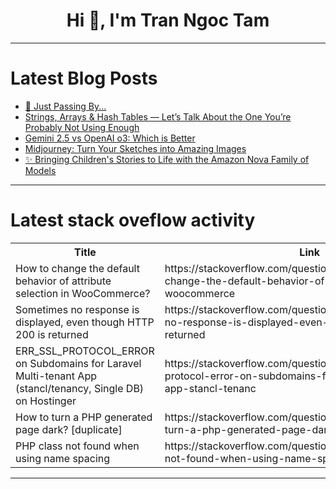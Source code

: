 <h1 align="center">Hi 👋, I'm Tran Ngoc Tam</h1>

---

# Latest Blog Posts 
<!-- BLOG-POST-LIST:START -->
- [👋 Just Passing By...](https://dev.to/onedev/just-passing-by-2nl1)
- [Strings, Arrays &amp; Hash Tables — Let’s Talk About the One You’re Probably Not Using Enough](https://dev.to/onedev/strings-arrays-hash-tables-lets-talk-about-the-one-youre-probably-not-using-enough-2ebn)
- [Gemini 2.5 vs OpenAI o3: Which is Better](https://dev.to/_37bbf0c253c0b3edec531e/gemini-25-vs-openai-o3-which-is-better-8fg)
- [Midjourney: Turn Your Sketches into Amazing Images](https://dev.to/_37bbf0c253c0b3edec531e/midjourney-turn-your-sketches-into-amazing-images-24od)
- [✨ Bringing Children&#39;s Stories to Life with the Amazon Nova Family of Models](https://dev.to/damogallagher/bringing-childrens-stories-to-life-with-the-amazon-nova-family-of-models-597m)
<!-- BLOG-POST-LIST:END -->

---

# Latest stack oveflow activity
<table>
  <tr><th>Title</th><th>Link</th></tr>
  <!-- STACKOVERFLOW:START --><tr><td>How to change the default behavior of attribute selection in WooCommerce?</td><td>https://stackoverflow.com/questions/79624960/how-to-change-the-default-behavior-of-attribute-selection-in-woocommerce</td></tr><tr><td>Sometimes no response is displayed, even though HTTP 200 is returned</td><td>https://stackoverflow.com/questions/79624915/sometimes-no-response-is-displayed-even-though-http-200-is-returned</td></tr><tr><td>ERR_SSL_PROTOCOL_ERROR on Subdomains for Laravel Multi-tenant App &lpar;stancl/tenancy, Single DB&rpar; on Hostinger</td><td>https://stackoverflow.com/questions/79624889/err-ssl-protocol-error-on-subdomains-for-laravel-multi-tenant-app-stancl-tenanc</td></tr><tr><td>How to turn a PHP generated page dark? [duplicate]</td><td>https://stackoverflow.com/questions/79624888/how-to-turn-a-php-generated-page-dark</td></tr><tr><td>PHP class not found when using name spacing</td><td>https://stackoverflow.com/questions/79624713/php-class-not-found-when-using-name-spacing</td></tr><!-- STACKOVERFLOW:END -->
</table>

---


